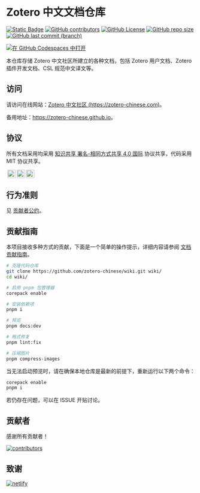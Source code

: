 # Zotero 中文文档仓库

[![Static Badge](https://img.shields.io/badge/Author-Zotero%20Chinese-blue)](#贡献者)
[![GitHub contributors](https://img.shields.io/github/contributors-anon/zotero-chinese/wiki)](#贡献者)
[![GitHub License](https://img.shields.io/github/license/zotero-chinese/wiki)](#协议)
[![GitHub repo size](https://img.shields.io/github/repo-size/zotero-chinese/wiki)](#zotero-中文文档仓库)
[![GitHub last commit (branch)](https://img.shields.io/github/last-commit/zotero-chinese/wiki/main)](#zotero-中文文档仓库)

[![在 GitHub Codespaces 中打开](https://github.com/codespaces/badge.svg)](https://codespaces.new/zotero-chinese/wiki?quickstart=1)

本仓库存储 Zotero 中文社区所建立的各种文档，包括 Zotero 用户文档、Zotero 插件开发文档、CSL 规范中文译文等。

## 访问

请访问在线网站：[Zotero 中文社区 (https://zotero-chinese.com)](https://zotero-chinese.com)。

备用地址：<https://zotero-chinese.github.io>。

## 协议

所有文档采用均采用 [知识共享 署名-相同方式共享 4.0 国际](https://creativecommons.org/licenses/by-sa/4.0/legalcode.zh-hans) 协议共享，代码采用 MIT 协议共享。

<!-- markdownlint-disable -->

<a href="http://creativecommons.org/licenses/by-sa/4.0/?ref=chooser-v1" target="_blank" rel="license noopener noreferrer" style="display:inline-block;"><img style="height:22px!important;margin-left:3px;vertical-align:text-bottom;" src="https://mirrors.creativecommons.org/presskit/icons/cc.svg?ref=chooser-v1"><img style="height:22px!important;margin-left:3px;vertical-align:text-bottom;" src="https://mirrors.creativecommons.org/presskit/icons/by.svg?ref=chooser-v1"><img style="height:22px!important;margin-left:3px;vertical-align:text-bottom;" src="https://mirrors.creativecommons.org/presskit/icons/sa.svg?ref=chooser-v1"></a>

<!-- markdownlint-restore -->

## 行为准则

见 [贡献者公约](https://zotero-chinese.com/code_of_conduct.html)。

## 贡献指南

本项目接收多种方式的贡献，下面是一个简单的操作提示，详细内容请参阅 [文档贡献指南](https://zotero-chinese.com/contributing/wiki)。

```bash
# 克隆代码仓库
git clone https://github.com/zotero-chinese/wiki.git wiki/
cd wiki/

# 启用 pnpm 包管理器
corepack enable

# 安装依赖项
pnpm i

# 预览
pnpm docs:dev

# 格式修复
pnpm lint:fix

# 压缩图片
pnpm compress-images
```

当无法启动预览时，请在确保本地仓库是最新的前提下，重新运行以下两个命令：

```bash
corepack enable
pnpm i
```

若仍存在问题，可以在 ISSUE 开贴讨论。

## 贡献者

感谢所有贡献者！

[![contributors](https://cdn.jsdelivr.net/gh/zotero-chinese/.github@main/.github-contributors/zotero-chinese_wiki.svg)](https://github.com/zotero-chinese/wiki/graphs/contributors)

## 致谢

[![netlify](https://www.netlify.com/v3/img/components/netlify-color-bg.svg)](https://www.netlify.com)
